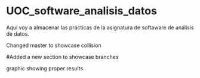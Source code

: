 # UOC_software_analisis_datos

Aquí voy a almacenar las prácticas de la asignatura de softaware de análisis de datos.

Changed master to showcase collision

#Added a new section to showcase branches


graphic showing proper results

